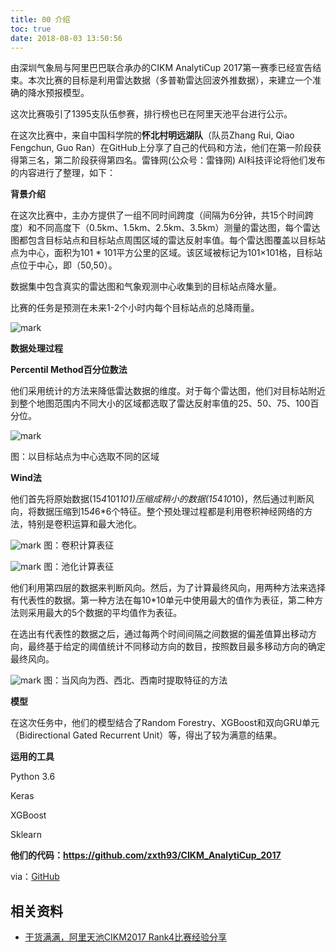 ```yaml
---
title: 00 介绍
toc: true
date: 2018-08-03 13:50:56
---
```



由深圳气象局与阿里巴巴联合承办的CIKM AnalytiCup 2017第一赛季已经宣告结束。本次比赛的目标是利用雷达数据（多普勒雷达回波外推数据），来建立一个准确的降水预报模型。

这次比赛吸引了1395支队伍参赛，排行榜也已在阿里天池平台进行公示。

在这次比赛中，来自中国科学院的**怀北村明远湖队**（队员Zhang Rui, Qiao Fengchun, Guo Ran）在GitHub上分享了自己的代码和方法，他们在第一阶段获得第三名，第二阶段获得第四名。雷锋网(公众号：雷锋网) AI科技评论将他们发布的内容进行了整理，如下：

**背景介绍**

在这次比赛中，主办方提供了一组不同时间跨度（间隔为6分钟，共15个时间跨度）和不同高度下（0.5km、1.5km、2.5km、3.5km）测量的雷达图，每个雷达图都包含目标站点和目标站点周围区域的雷达反射率值。每个雷达图覆盖以目标站点为中心，面积为101 * 101平方公里的区域。该区域被标记为101×101格，目标站点位于中心，即（50,50）。

数据集中包含真实的雷达图和气象观测中心收集到的目标站点降水量。

比赛的任务是预测在未来1-2个小时内每个目标站点的总降雨量。

![mark](http://images.iterate.site/blog/image/180803/1jah9EghLH.png?imageslim)

**数据处理过程**

**Percentil Method百分位数法**

他们采用统计的方法来降低雷达数据的维度。对于每个雷达图，他们对目标站附近到整个地图范围内不同大小的区域都选取了雷达反射率值的25、50、75、100百分位。

![mark](http://images.iterate.site/blog/image/180803/kJI9Lk3109.png?imageslim)

图：以目标站点为中心选取不同的区域

**Wind法**

他们首先将原始数据(15*4*101*101)压缩成稍小的数据(15*4*10*10)，然后通过判断风向，将数据压缩到15*4*6*6个特征。整个预处理过程都是利用卷积神经网络的方法，特别是卷积运算和最大池化。

![mark](http://images.iterate.site/blog/image/180803/5Dd55KIa10.png?imageslim)
图：卷积计算表征

![mark](http://images.iterate.site/blog/image/180803/Bkk8jm5DK0.png?imageslim)
图：池化计算表征

他们利用第四层的数据来判断风向。然后，为了计算最终风向，用两种方法来选择有代表性的数据。第一种方法在每10*10单元中使用最大的值作为表征，第二种方法则采用最大的5个数据的平均值作为表征。

在选出有代表性的数据之后，通过每两个时间间隔之间数据的偏差值算出移动方向，最终基于给定的阈值统计不同移动方向的数目，按照数目最多移动方向的确定最终风向。

![mark](http://images.iterate.site/blog/image/180803/LFjiLGiK3A.png?imageslim)
图：当风向为西、西北、西南时提取特征的方法

**模型**

在这次任务中，他们的模型结合了Random Forestry、XGBoost和双向GRU单元（Bidirectional Gated Recurrent Unit）等，得出了较为满意的结果。

**运用的工具**

Python 3.6

Keras

XGBoost

Sklearn

**他们的代码：https://github.com/zxth93/CIKM_AnalytiCup_2017**

via：[GitHub](https://github.com/zxth93)



## 相关资料

- [干货满满，阿里天池CIKM2017 Rank4比赛经验分享](https://www.leiphone.com/news/201708/MKRS661BYVttJRxJ.html)
